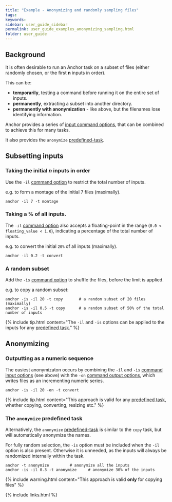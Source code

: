 ```yaml
---
title: "Example - Anonymizing and randomly sampling files"
tags:
keywords:
sidebar: user_guide_sidebar
permalink: user_guide_examples_anonymizing_sampling.html
folder: user_guide
---
```


## Background

It is often desirable to run an Anchor task on a subset of files (either randomly chosen, or the first **n** inputs in order).

This can be:

- **temporarily**, testing a command before running it on the entire set of inputs.
- **permanently**, extracting a subset into another directory.
- **permanently with anonymization** - like above, but the filenames lose identifying information.

Anchor provides a series of [input command options](/user_guide_command_line.html#input-options), that can be combined to achieve this for many tasks.

It also provides the `anonymize` [predefined-task](/user_guide_predefined_tasks.html#file-copying--conversion).

## Subsetting inputs

### Taking the initial *n* inputs in order

Use the `-il` [command option](/user_guide_command_line.html#input-options) to restrict the total number of inputs.

e.g. to form a montage of the initial 7 files (maximally).

```none
anchor -il 7 -t montage
```

### Taking a % of all inputs.

The `-il` [command option](/user_guide_command_line.html#input-options) also accepts a floating-point in the range (`0.0 < floating_value < 1.0`), indicating a percentage of the total number of inputs.

e.g. to convert the initial `20%` of all inputs (maximally).

```none
anchor -il 0.2 -t convert
```


### A random subset

Add the `-is` [command option](/user_guide_command_line.html#input-options) to shuffle the files, before the limit is applied.

e.g. to copy a random subset:

```none
anchor -is -il 20 -t copy		# a random subset of 20 files (maximally)
anchor -is -il 0.5 -t copy		# a random subset of 50% of the total number of inputs
```

{% include tip.html content="The `-il` and `-is` options can be applied to the inputs for any [predefined task](/user_guide_predefined_tasks.html)." %}

## Anonymizing

### Outputting as a numeric sequence

The easiest anonymizaton occurs by combining the `-il` and `-is` [command input options](/user_guide_command_line.html#input-options) (see above) with the `-on` [command output options](/user_guide_command_line.html#output-options), which writes files as an incrementing numeric series.

```none
anchor -is -il 20 -on -t convert
```

{% include tip.html content="This approach is valid for any [predefined task](/user_guide_predefined_tasks.html), whether copying, converting, resizing etc." %}

### The `anonymize` predefined task

Alternatively, the `anonymize` [predefined-task](/user_guide_predefined_tasks.html#file-copying--conversion) is similar to the `copy` task, but will automatically anonymize the names.

For fully random selection, the `-is` option must be included when the `-il` option is also present. Otherwise it is unneeded, as the inputs will always be randomized internally within the task.

```none
anchor -t anonymize			# anonymize all the inputs
anchor -is -il 0.3 -t anonymize		# anonymize 30% of the inputs
```

{% include warning.html content="This approach is valid **only** for copying files" %}

{% include links.html %}